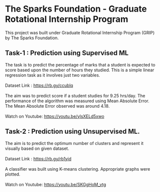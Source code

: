 #  The Sparks Foundation - Graduate Rotational Internship Program
This project was built under Graduate Rotational Internship Program (GRIP) by The Sparks Foundation.

## Task-1 : Prediction using Supervised ML
The task is to predict the percentage of marks that a student is expected to score based upon the number of hours they studied. This is a simple linear regression task as it involves just two variables.
<br><br>
Dataset Link : https://rb.gy/ccublq
<br><br>
The aim was to predict score if a student studies for 9.25 hrs/day. The performance of the algorithm was measured using Mean Absolute Error. The Mean Absolute Error observed was around 4.18.
<br><br>
Watch on Youtube: https://youtu.be/ylsXELd5xwo

## Task-2 : Prediction using Unsupervised ML.
The aim is to predict the optimum number of clusters and represent it visually based on given dataset.
<br><br>
Dataset Link : https://rb.gy/rb1yid
<br><br>
A classifier was built using K-means clustering. Appropriate graphs were plotted.
<br><br>
Watch on Youtube: https://youtu.be/SKGgHoM_vtg

